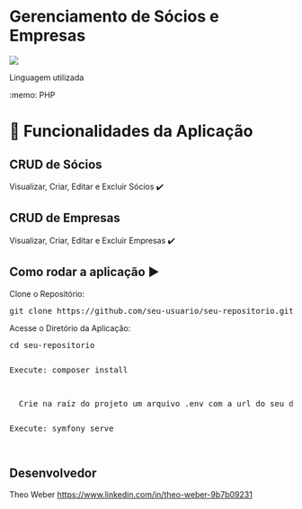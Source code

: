 <h1>Gerenciamento de Sócios e Empresas</h1> 
<p>
<img src="http://img.shields.io/static/v1?label=STATUS&message=CONCLUIDO&color=GREEN&style=for-the-badge"/>
</p>
<p>Linguagem utilizada</p> 
:memo: PHP

# :hammer: Funcionalidades da Aplicação

## CRUD de Sócios 
Visualizar, Criar, Editar e Excluir Sócios :heavy_check_mark:

## CRUD de Empresas
Visualizar, Criar, Editar e Excluir Empresas :heavy_check_mark:

## Como rodar a aplicação :arrow_forward:
<p>Clone o Repositório:</p> 
<pre>
git clone https://github.com/seu-usuario/seu-repositorio.git
</pre>
<p>Acesse o Diretório da Aplicação:</p>
<pre>
cd seu-repositorio
</pre>
<pre>
<p>Execute: composer install</p>
</pre>
<pre>
  Crie na raíz do projeto um arquivo .env com a url do seu database exemplo: DATABASE_URL=pgsql://seu_user:sua_senha@127.0.0.1:5432/nome_do_database
</pre>
<pre>
<p>Execute: symfony serve</p>
</pre>

## Desenvolvedor
Theo Weber 
https://www.linkedin.com/in/theo-weber-9b7b09231

